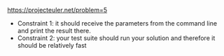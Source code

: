 https://projecteuler.net/problem=5

* Constraint 1: it should receive the parameters from the command line and print the result there.
* Constraint 2: your test suite should run your solution and therefore it should be relatively fast